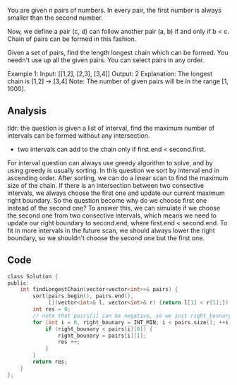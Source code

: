 You are given n pairs of numbers. In every pair, the first number is always smaller than the second number.

Now, we define a pair (c, d) can follow another pair (a, b) if and only if b < c. Chain of pairs can be formed in this fashion.

Given a set of pairs, find the length longest chain which can be formed. You needn't use up all the given pairs. You can select pairs in any order.

Example 1:
Input: [[1,2], [2,3], [3,4]]
Output: 2
Explanation: The longest chain is [1,2] -> [3,4]
Note:
The number of given pairs will be in the range [1, 1000].

## Analysis

tldr: the question is given a list of interval, find the maximum number of intervals can be formed without any intersection.

* two intervals can add to the chain only if first.end < second.first.

For interval question can always use greedy algorithm to solve, and by using greedy is usually sorting. In this question we sort by interval end in ascending order. After sorting, we can do a linear scan to find the maximum size of the chain. If there is an intersection between two consective intervals, we always choose the first one and update our current maximum right boundary. So the question become why do we choose first one instead of the second one? To answer this, we can simulate if we choose the second one from two consective intervals, which means we need to update our right boundary to second.end, where first.end < second.end. To fit in more intervals in the future scan, we should always lower the right boundary, so we shouldn't choose the second one but the first one.

## Code

```c
class Solution {
public:
    int findLongestChain(vector<vector<int>>& pairs) {
        sort(pairs.begin(), pairs.end(), 
             [](vector<int>& l, vector<int>& r) {return l[1] < r[1];});
        int res = 0;
        // note that pairs[i] can be negative, so we init right_bounary to INT_MIN
        for (int i = 0, right_bounary = INT_MIN; i < pairs.size(); ++i) {
            if (right_bounary < pairs[i][0]) {
                right_bounary = pairs[i][1];
                res ++;
            }
        }
        return res;
    }
};
```